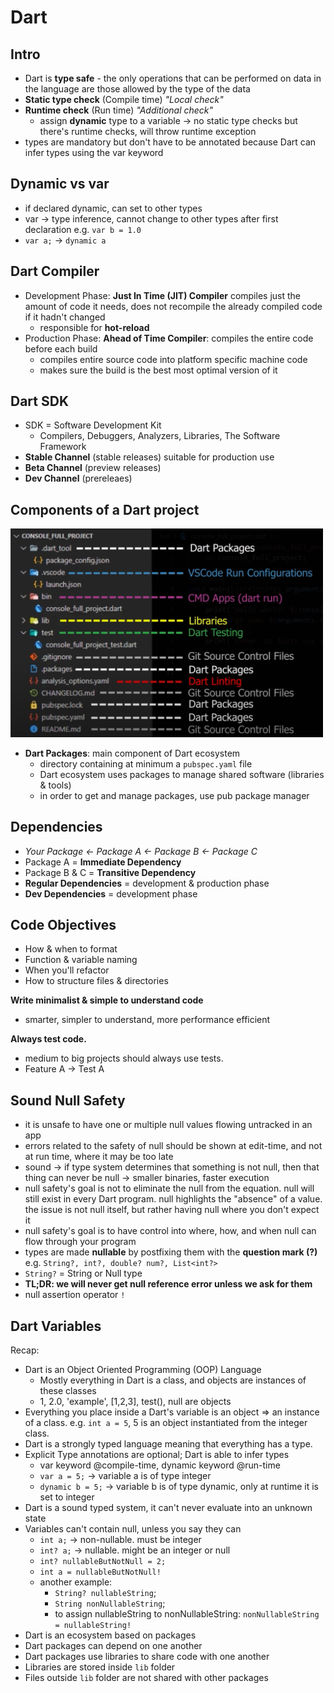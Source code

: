 # Dart

## Intro

-   Dart is **type safe** - the only operations that can be performed on data in the language are those allowed by the type of the data
-   **Static type check** (Compile time) _"Local check"_
-   **Runtime check** (Run time) _"Additional check"_
    -   assign **dynamic** type to a variable -> no static type checks but there's runtime checks, will throw runtime exception
-   types are mandatory but don't have to be annotated because Dart can infer types using the var keyword

## Dynamic vs var

-   if declared dynamic, can set to other types
-   var -> type inference, cannot change to other types after first declaration e.g. `var b = 1.0`
-   `var a;` -> `dynamic a`

## Dart Compiler

-   Development Phase: **Just In Time (JIT) Compiler** compiles just the amount of code it needs, does not recompile the already compiled code if it hadn't changed
    -   responsible for **hot-reload**
-   Production Phase: **Ahead of Time Compiler**: compiles the entire code before each build
    -   compiles entire source code into platform specific machine code
    -   makes sure the build is the best most optimal version of it

## Dart SDK

-   SDK = Software Development Kit
    -   Compilers, Debuggers, Analyzers, Libraries, The Software Framework
-   **Stable Channel** (stable releases) suitable for production use
-   **Beta Channel** (preview releases)
-   **Dev Channel** (prereleaes)

## Components of a Dart project

<img src="./image01.png" width="500">

-   **Dart Packages**: main component of Dart ecosystem
    -   directory containing at minimum a `pubspec.yaml` file
    -   Dart ecosystem uses packages to manage shared software (libraries & tools)
    -   in order to get and manage packages, use pub package manager

## Dependencies

-   _Your Package <- Package A <- Package B <- Package C_
-   Package A = **Immediate Dependency**
-   Package B & C = **Transitive Dependency**
-   **Regular Dependencies** = development & production phase
-   **Dev Dependencies** = development phase

## Code Objectives

-   How & when to format
-   Function & variable naming
-   When you'll refactor
-   How to structure files & directories

**Write minimalist & simple to understand code**

-   smarter, simpler to understand, more performance efficient

**Always test code.**

-   medium to big projects should always use tests.
-   Feature A -> Test A

## Sound Null Safety

-   it is unsafe to have one or multiple null values flowing untracked in an app
-   errors related to the safety of null should be shown at edit-time, and not at run time, where it may be too late
-   sound -> if type system determines that something is not null, then that thing can never be null -> smaller binaries, faster execution
-   null safety's goal is not to eliminate the null from the equation. null will still exist in every Dart program. null highlights the "absence" of a value. the issue is not null itself, but rather having null where you don't expect it
-   null safety's goal is to have control into where, how, and when null can flow through your program
-   types are made **nullable** by postfixing them with the **question mark (?)** e.g. `String?, int?, double? num?, List<int?>`
-   `String?` = String or Null type
-   **TL;DR: we will never get null reference error unless we ask for them**
-   null assertion operator `!`

## Dart Variables

Recap:

-   Dart is an Object Oriented Programming (OOP) Language
    -   Mostly everything in Dart is a class, and objects are instances of these classes
    -   1, 2.0, 'example', [1,2,3], test(), null are objects
-   Everything you place inside a Dart's variable is an object => an instance of a class. e.g. `int a = 5`, 5 is an object instantiated from the integer class.
-   Dart is a strongly typed language meaning that everything has a type.
-   Explicit Type annotations are optional; Dart is able to infer types
    -   var keyword @compile-time, dynamic keyword @run-time
    -   `var a = 5;` -> variable a is of type integer
    -   `dynamic b = 5;` -> variable b is of type dynamic, only at runtime it is set to integer
-   Dart is a sound typed system, it can't never evaluate into an unknown state
-   Variables can't contain null, unless you say they can
    -   `int a;` -> non-nullable. must be integer
    -   `int? a;` -> nullable. might be an integer or null
    -   `int? nullableButNotNull = 2;`
    -   `int a = nullableButNotNull!`
    -   another example:
        -   `String? nullableString`;
        -   `String nonNullableString`;
        -   to assign nullableString to nonNullableString: `nonNullableString = nullableString!`
-   Dart is an ecosystem based on packages
-   Dart packages can depend on one another
-   Dart packages use libraries to share code with one another
-   Libraries are stored inside `lib` folder
-   Files outside `lib` folder are not shared with other packages
